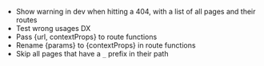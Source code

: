 - Show warning in dev when hitting a 404, with a list of all pages and their routes
- Test wrong usages DX
- Pass {url, contextProps} to route functions
- Rename {params} to {contextProps} in route functions
- Skip all pages that have a `_` prefix in their path
